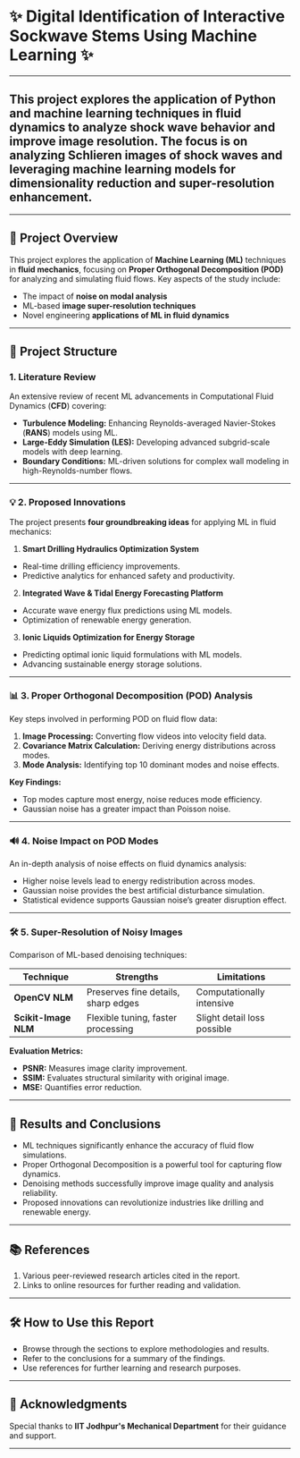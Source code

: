 # ✨ **Digital Identification of Interactive Sockwave Stems Using Machine Learning** ✨
---
<h2>This project explores the application of Python and machine learning techniques in fluid dynamics to analyze shock wave behavior and improve image resolution. The focus is on analyzing Schlieren images of shock waves and leveraging machine learning models for dimensionality reduction and super-resolution enhancement.</h2>

---

## 📌 **Project Overview**  
This project explores the application of **Machine Learning (ML)** techniques in **fluid mechanics**, focusing on **Proper Orthogonal Decomposition (POD)** for analyzing and simulating fluid flows. Key aspects of the study include:  
- The impact of **noise on modal analysis**  
- ML-based **image super-resolution techniques**  
- Novel engineering **applications of ML in fluid dynamics**  

---

## 📂 **Project Structure**  

### **1. Literature Review**  
An extensive review of recent ML advancements in Computational Fluid Dynamics (**CFD**) covering:  
- **Turbulence Modeling:** Enhancing Reynolds-averaged Navier-Stokes (**RANS**) models using ML.  
-  **Large-Eddy Simulation (LES):** Developing advanced subgrid-scale models with deep learning.  
-  **Boundary Conditions:** ML-driven solutions for complex wall modeling in high-Reynolds-number flows.  

---

### 💡 **2. Proposed Innovations**  
The project presents **four groundbreaking ideas** for applying ML in fluid mechanics:  

1.  **Smart Drilling Hydraulics Optimization System**  
   - Real-time drilling efficiency improvements.  
   - Predictive analytics for enhanced safety and productivity.  

2.  **Integrated Wave & Tidal Energy Forecasting Platform**  
   - Accurate wave energy flux predictions using ML models.  
   - Optimization of renewable energy generation.  

3.  **Ionic Liquids Optimization for Energy Storage**  
   - Predicting optimal ionic liquid formulations with ML models.  
   - Advancing sustainable energy storage solutions.  

---

### 📊 **3. Proper Orthogonal Decomposition (POD) Analysis**  
Key steps involved in performing POD on fluid flow data:  

1. **Image Processing:** Converting flow videos into velocity field data.  
2. **Covariance Matrix Calculation:** Deriving energy distributions across modes.  
3. **Mode Analysis:** Identifying top 10 dominant modes and noise effects.  

**Key Findings:**  
- Top modes capture most energy, noise reduces mode efficiency.  
- Gaussian noise has a greater impact than Poisson noise.  

---

### 🔊 **4. Noise Impact on POD Modes**  
An in-depth analysis of noise effects on fluid dynamics analysis:  
-  Higher noise levels lead to energy redistribution across modes.  
-  Gaussian noise provides the best artificial disturbance simulation.  
-  Statistical evidence supports Gaussian noise’s greater disruption effect.  

---

### 🛠️ **5. Super-Resolution of Noisy Images**  
Comparison of ML-based denoising techniques:  

| Technique  | Strengths                        | Limitations                  |
|------------|----------------------------------|------------------------------|
|  **OpenCV NLM**   | Preserves fine details, sharp edges | Computationally intensive    |
|  **Scikit-Image NLM** | Flexible tuning, faster processing | Slight detail loss possible |

**Evaluation Metrics:**  
-  **PSNR:** Measures image clarity improvement.  
-  **SSIM:** Evaluates structural similarity with original image.  
-  **MSE:** Quantifies error reduction.  

---

## 🚀 **Results and Conclusions**  
-  ML techniques significantly enhance the accuracy of fluid flow simulations.  
-  Proper Orthogonal Decomposition is a powerful tool for capturing flow dynamics.  
-  Denoising methods successfully improve image quality and analysis reliability.  
- Proposed innovations can revolutionize industries like drilling and renewable energy.  

---

## 📚 **References**  
1. Various peer-reviewed research articles cited in the report.  
2. Links to online resources for further reading and validation.  

---

## 🛠️ **How to Use this Report**  
-  Browse through the sections to explore methodologies and results.  
-  Refer to the conclusions for a summary of the findings.  
-  Use references for further learning and research purposes.  

---

## 🙏 **Acknowledgments**  
Special thanks to **IIT Jodhpur's Mechanical Department** for their guidance and support.  

---
